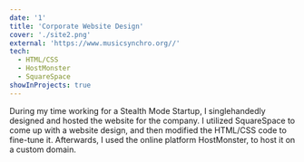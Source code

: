 ```yaml
---
date: '1'
title: 'Corporate Website Design'
cover: './site2.png'
external: 'https://www.musicsynchro.org//'
tech:
  - HTML/CSS
  - HostMonster
  - SquareSpace
showInProjects: true
---
```


During my time working for a Stealth Mode Startup, I singlehandedly designed and hosted the website for the company. I utilized SquareSpace to come up with a website design, and then modified the HTML/CSS code to fine-tune it. Afterwards, I used the online platform HostMonster, to host it on a custom domain.
